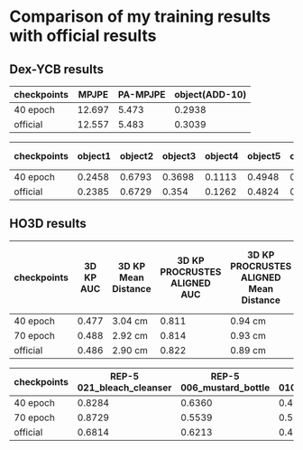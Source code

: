 # Comparison of my training results with official results
## Dex-YCB results

| checkpoints     | MPJPE    | PA-MPJPE  | object(ADD-10) |
|---------|---------|----------|----------------|
| 40 epoch    | 12.697  | 5.473    | 0.2938       |
| official | 12.557  | 5.483    | 0.3039      |

| checkpoints       | object1     | object2     | object3     | object4     | object5     | object6     | object7     | object8     | object9     | object10    | object11    | object12    | object13    | object14    | object15    | object16    | object17    | object18    | object19    | object20    | object21    | simple average     |
|--------------|---------|---------|---------|---------|---------|---------|---------|---------|---------|---------|---------|---------|---------|---------|---------|---------|---------|---------|---------|---------|---------|---------|
| 40 epoch         | 0.2458  | 0.6793  | 0.3698  | 0.1113  | 0.4948  | 0.0849  | 0.3066  | 0.2454  | 0.2008  | 0.1828  | 0.3818  | 0.3935  | 0.3174  | 0.1582  | 0.4032  | 0.4140  | 0.1709  | 0.0177  |         | 0.4174  | 0.2801  | 0.2938  |
| official   | 0.2385  | 0.6729  | 0.354   | 0.1262  | 0.4824  | 0.0936  | 0.3136  | 0.2675  | 0.2133  | 0.1731  | 0.3735  | 0.4212  | 0.3711  | 0.1709  | 0.4538  | 0.4585  | 0.1377  | 0.0333  |         | 0.4459  | 0.2777  | 0.3039  |

## HO3D results

| checkpoints      | 3D KP AUC | 3D KP Mean Distance | 3D KP PROCRUSTES ALIGNED AUC | 3D KP PROCRUSTES ALIGNED Mean Distance | 3D KP SCALE-TRANSLATION ALIGNED AUC | 3D KP SCALE-TRANSLATION ALIGNED Mean Distance | 3D MESH AUC | 3D MESH Mean Distance | 3D MESH ALIGNED AUC | 3D MESH ALIGNED Mean Distance | F@5.0mm | F_aligned@5.0mm | F@15.0mm | F_aligned@15.0mm |
|-----------------|-----------|---------------------|-------------------------------|---------------------------------------|-----------------------------------------|-------------------------------------------------|-------------|---------------------|---------------------|-----------------------------------------|---------|-----------------|----------|------------------|
| 40 epoch  | 0.477     | 3.04 cm             | 0.811                         | 0.94 cm                               | 0.487                                   | 3.00 cm                                       | 0.490       | 2.94 cm             | 0.814               | 0.93 cm                                 | 0.226   | 0.542           | 0.670    | 0.958            |
| 70 epoch  | 0.488     | 2.92 cm             | 0.814                         | 0.93 cm                               | 0.500                                   | 2.86 cm                                       | 0.501       | 2.82 cm             | 0.817               | 0.92 cm                                 | 0.232   | 0.550           | 0.683    | 0.961            |
| official  | 0.486     | 2.90 cm             | 0.822                         | 0.89 cm                               | 0.497                                   | 2.84 cm                                       | 0.499       | 2.80 cm             | 0.825               | 0.87 cm                                 | 0.231   | 0.575           | 0.688    | 0.965            |

| checkpoints              | REP-5 021_bleach_cleanser | REP-5 006_mustard_bottle | REP-5 010_potted_meat_can | ADD-10 021_bleach_cleanser | ADD-10 006_mustard_bottle |  ADD-10 010_potted_meat_can |
|----------------------|--------------------------|--------------------------|------------------------|---------------------------|----------------------------|----------------------------|
| 40 epoch | 0.8284                   | 0.6360                   | 0.4618                    | 0.8785                     | 0.8000                    | 0.4895                     |
| 70 epoch | 0.8729                   | 0.5539                   | 0.5347                    | 0.8918                     | 0.7697                    | 0.5863                     |
| official | 0.6814                   | 0.6213                   | 0.4738                    | 0.8124                     | 0.8787                     |  0.5216                     |
